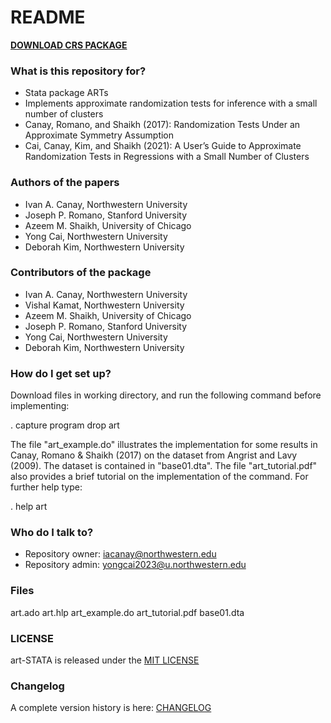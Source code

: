 # README #

[**DOWNLOAD CRS PACKAGE**](https://bitbucket.org/iacanay/arts-stata/get/HEAD.zip)

### What is this repository for? ###

* Stata package ARTs
* Implements approximate randomization tests for inference with a small number of clusters
* Canay, Romano, and Shaikh (2017): Randomization Tests Under an Approximate Symmetry Assumption
* Cai, Canay, Kim, and Shaikh (2021): A User’s Guide to Approximate Randomization Tests in Regressions with a Small Number of Clusters 

### Authors of the papers ###
* Ivan A. Canay, Northwestern University
* Joseph P. Romano, Stanford University
* Azeem M. Shaikh, University of Chicago
* Yong Cai, Northwestern University
* Deborah Kim, Northwestern University

### Contributors of the package ###
* Ivan A. Canay, Northwestern University
* Vishal Kamat, Northwestern University 
* Azeem M. Shaikh, University of Chicago
* Joseph P. Romano, Stanford University
* Yong Cai, Northwestern University
* Deborah Kim, Northwestern University

### How do I get set up? ###

 Download files in working directory, and run the following command before implementing:
 
  . capture program drop art

 The file "art_example.do" illustrates the implementation for some 
 results in Canay, Romano & Shaikh (2017) on the dataset from 
 Angrist and Lavy (2009). The dataset is contained in "base01.dta". 
 The file "art_tutorial.pdf" also provides a brief tutorial on the 
 implementation of the command. For further help type:

 . help art

### Who do I talk to? ###

* Repository owner: <iacanay@northwestern.edu>
* Repository admin: <yongcai2023@u.northwestern.edu>

### Files ###

art.ado
art.hlp
art_example.do
art_tutorial.pdf
base01.dta

### LICENSE

art-STATA is released under the [MIT LICENSE](https://bitbucket.org/iacanay/crs-stata/raw/master/LICENSE)

### Changelog 

A complete version history is here: [CHANGELOG](https://bitbucket.org/iacanay/crs-stata/wiki/Home)